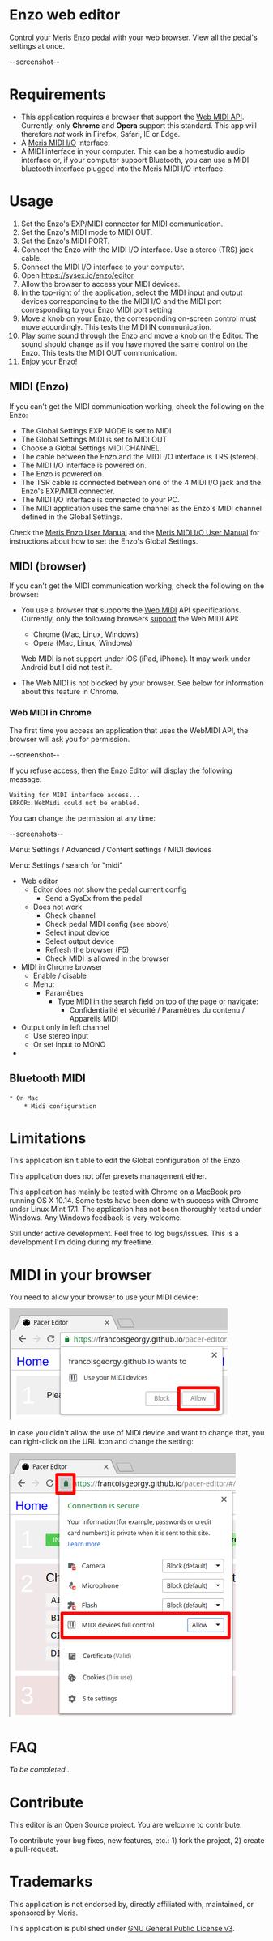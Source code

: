 Enzo web editor
===============

Control your Meris Enzo pedal with your web browser. View all the pedal's settings at once.

--screenshot--


Requirements
============

- This application requires a browser that support the [Web MIDI API](http://webaudio.github.io/web-midi-api/). Currently, only **Chrome** and **Opera** support this standard. This app will therefore _not_ work in Firefox, Safari, IE or Edge. 
- A [Meris MIDI I/O](https://www.meris.us/product/midi-i-o/) interface.
- A MIDI interface in your computer. This can be a homestudio audio interface or, if your computer support Bluetooth, you can use a MIDI bluetooth interface plugged into the Meris MIDI I/O interface. 


Usage
=====

1. Set the Enzo's EXP/MIDI connector for MIDI communication.
2. Set the Enzo's MIDI mode to MIDI OUT. 
3. Set the Enzo's MIDI PORT.
4. Connect the Enzo with the MIDI I/O interface. Use a stereo (TRS) jack cable.
5. Connect the MIDI I/O interface to your computer.
6. Open https://sysex.io/enzo/editor 
7. Allow the browser to access your MIDI devices.
8. In the top-right of the application, select the MIDI input and output devices corresponding to the the MIDI I/O and the MIDI port corresponding to your Enzo MIDI port setting.
9. Move a knob on your Enzo, the corresponding on-screen control must move accordingly. This tests the MIDI IN communication.
10. Play some sound through the Enzo and move a knob on the Editor. The sound should change as if you have moved the same control on the Enzo. This tests the MIDI OUT communication.
11. Enjoy your Enzo!


MIDI (Enzo)
-----------

If you can't get the MIDI communication working, check the following on the Enzo:

- The Global Settings EXP MODE is set to MIDI
- The Global Settings MIDI is set to MIDI OUT
- Choose a Global Settings MIDI CHANNEL.  
- The cable between the Enzo and the MIDI I/O interface is TRS (stereo).
- The MIDI I/O interface is powered on.
- The Enzo is powered on.
- The TSR cable is connected between one of the 4 MIDI I/O jack and the Enzo's EXP/MIDI connecter.
- The MIDI I/O interface is connected to your PC.
- The MIDI application uses the same channel as the Enzo's MIDI channel defined in the Global Settings.

Check the [Meris Enzo User Manual](https://www.meris.us/wp-content/uploads/2018/06/Meris_Enzo_Manual_v1c.pdf) and 
the [Meris MIDI I/O User Manual](https://www.meris.us/wp-content/uploads/2018/03/Meris_MIDI_IO_Full_Manual_v1b.pdf) 
for instructions about how to set the Enzo's Global Settings.


MIDI (browser)
--------------

If you can't get the MIDI communication working, check the following on the browser:

- You use a browser that supports the [Web MIDI](https://www.midi.org/17-the-mma/99-web-midi) API specifications. 
Currently, only the following browsers [support](https://caniuse.com/#feat=midi) the Web MIDI API:

    - Chrome (Mac, Linux, Windows) 
    - Opera (Mac, Linux, Windows)

    Web MIDI is not support under iOS (iPad, iPhone). It may work under Android but I did not test it.

- The Web MIDI is not blocked by your browser. See below for information about this feature in Chrome.

### Web MIDI in Chrome

The first time you access an application that uses the WebMIDI API, the browser will ask you for permission.

--screenshot--

If you refuse access, then the Enzo Editor will display the following message:

    Waiting for MIDI interface access...
    ERROR: WebMidi could not be enabled.
    
You can change the permission at any time:

--screenshots--    
    

Menu: Settings / Advanced / Content settings / MIDI devices    

Menu: Settings / search for "midi" 

    

* Web editor
    * Editor does not show the pedal current config
        * Send a SysEx from the pedal
    * Does not work
        * Check channel
        * Check pedal MIDI config (see above)
        * Select input device
        * Select output device
        * Refresh the browser (F5)
        * Check MIDI is allowed in the browser
* MIDI in Chrome browser
    * Enable / disable
    * Menu:
        * Paramètres 
            * Type MIDI in the search field on top of the page or navigate:
                * Confidentialité et sécurité / Paramètres du contenu / Appareils MIDI
* Output only in left channel
    * Use stereo input 
    * Or set input to MONO
* 


## Bluetooth MIDI

    * On Mac
        * Midi configuration
 


Limitations
===========

This application isn't able to edit the Global configuration of the Enzo.

This application does not offer presets management either.

This application has mainly be tested with Chrome on a MacBook pro running OS X 10.14. Some tests have been done with success with Chrome under Linux Mint 17.1. 
The application has not been thoroughly tested under Windows. Any Windows feedback is very welcome.

Still under active development. Feel free to log bugs/issues. This is a development I'm doing during my freetime. 


# MIDI in your browser

You need to allow your browser to use your MIDI device:

![screenshot](/images/help-01.png "midi settings in Chrome")

In case you didn't allow the use of MIDI device and want to change that, you can right-click on the URL icon and change the setting:
        
![screenshot](/images/help-02.png "midi settings in Chrome")


# FAQ

_To be completed..._


# Contribute

This editor is an Open Source project. You are welcome to contribute.

To contribute your bug fixes, new features, etc.: 1) fork the project, 2) create a pull-request.


# Trademarks

This application is not endorsed by, directly affiliated with, maintained, or sponsored by Meris.             

This application is published under [GNU General Public License v3](https://www.gnu.org/licenses/gpl-3.0.en.html).


